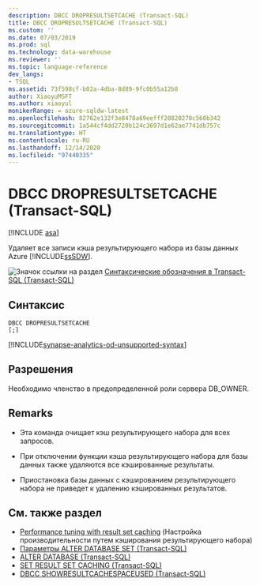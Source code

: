 ```yaml
---
description: DBCC DROPRESULTSETCACHE (Transact-SQL)
title: DBCC DROPRESULTSETCACHE (Transact-SQL)
ms.custom: ''
ms.date: 07/03/2019
ms.prod: sql
ms.technology: data-warehouse
ms.reviewer: ''
ms.topic: language-reference
dev_langs:
- TSQL
ms.assetid: 73f598cf-b02a-4dba-8d89-9fc0b55a12b8
author: XiaoyuMSFT
ms.author: xiaoyul
monikerRange: = azure-sqldw-latest
ms.openlocfilehash: 82762e132f3e8478a69eefff20820270c560b342
ms.sourcegitcommit: 1a544cf4dd2720b124c3697d1e62ae7741db757c
ms.translationtype: HT
ms.contentlocale: ru-RU
ms.lasthandoff: 12/14/2020
ms.locfileid: "97440335"
---
```

# <a name="dbcc-dropresultsetcache--transact-sql"></a>DBCC DROPRESULTSETCACHE (Transact-SQL)

[!INCLUDE [asa](../../includes/applies-to-version/asa.md)]

Удаляет все записи кэша результирующего набора из базы данных Azure [!INCLUDE[ssSDW](../../includes/sssdw-md.md)].
  
![Значок ссылки на раздел](../../database-engine/configure-windows/media/topic-link.gif "Значок ссылки на раздел") [Синтаксические обозначения в Transact-SQL &#40;Transact-SQL&#41;](../../t-sql/language-elements/transact-sql-syntax-conventions-transact-sql.md)
  
## <a name="syntax"></a>Синтаксис  
  
```syntaxsql
DBCC DROPRESULTSETCACHE
[;]  
```  

[!INCLUDE[synapse-analytics-od-unsupported-syntax](../../includes/synapse-analytics-od-unsupported-syntax.md)]

## <a name="permissions"></a>Разрешения

Необходимо членство в предопределенной роли сервера DB_OWNER.

## <a name="remarks"></a>Remarks

- Эта команда очищает кэш результирующего набора для всех запросов.  

- При отключении функции кэша результирующего набора для базы данных также удаляются все кэшированные результаты.  

- Приостановка базы данных с кэшированием результирующего набора не приведет к удалению кэшированных результатов.  

## <a name="see-also"></a>См. также раздел

- [Performance tuning with result set caching](/azure/sql-data-warehouse/performance-tuning-result-set-caching) (Настройка производительности путем кэширования результирующего набора)</br>
- [Параметры ALTER DATABASE SET &#40;Transact-SQL&#41;](../statements/alter-database-transact-sql-set-options.md?view=azure-sqldw-latest)</br>
- [ALTER DATABASE (Transact-SQL)](../statements/alter-database-transact-sql.md?view=azure-sqldw-latest)</br>
- [SET RESULT SET CACHING &#40;Transact-SQL&#41;](../statements/set-result-set-caching-transact-sql.md)</br>
- [DBCC SHOWRESULTCACHESPACEUSED (Transact-SQL)](./dbcc-showresultcachespaceused-transact-sql.md)